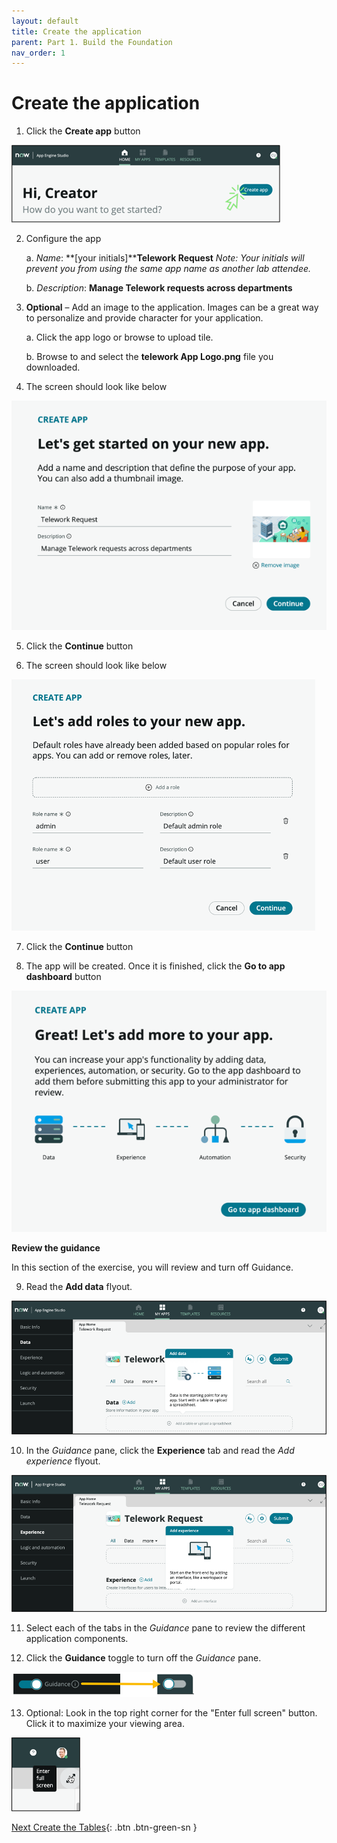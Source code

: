 ```yaml
---
layout: default
title: Create the application
parent: Part 1. Build the Foundation
nav_order: 1
---
```


# Create the application

1. Click the **Create app** button

![relative](images/1_Create_App.png)


2. Configure the app

    a. _Name_: **[your initials]****Telework Request**
    _Note: Your initials will prevent you from using the same app name as another lab attendee._

    b. _Description_: **Manage Telework requests across departments**

3. **Optional** – Add an image to the application. Images can be a great way to personalize and provide character for your application.

    a. Click the app logo or browse to upload tile.

    b. Browse to and select the  **telework App Logo.png** file you downloaded.

4. The screen should look like below

![relative](./images/1_New_App_Final_State.png)

5. Click the **Continue** button

6. The screen should look like below

![relative](images/1_add_roles.png)

7. Click the **Continue** button

8. The app will be created. Once it is finished, click the **Go to app dashboard** button

![relative](images/Go_to_app_dashboard.png)

**Review the guidance**

In this section of the exercise, you will review and turn off Guidance.

9. Read the **Add data** flyout.

![relative](images/guidance_add_data.png)

10. In the _Guidance_ pane, click the  **Experience**  tab and read the _Add experience_ flyout.

![relative](images/guidance_add_experience.png)

11. Select each of the tabs in the _Guidance_ pane to review the different application components.

12. Click the  **Guidance**  toggle to turn off the _Guidance_ pane.

![relative](images/toggle_guidance.png)

13. Optional: Look in the top right corner for the "Enter full screen" button. Click it to maximize your viewing area.

![relative](images/full-screen.png)


 [Next Create the Tables](Part_1.2_Create_the_Data.md){: .btn .btn-green-sn }
